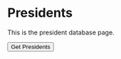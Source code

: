 # Presidents

This is the president database page.

<div>
  <button id="getPresidents" type="button"> Get Presidents </button>
</div>

<div>
  <ul id='bar'>
  </ul>
</div>
